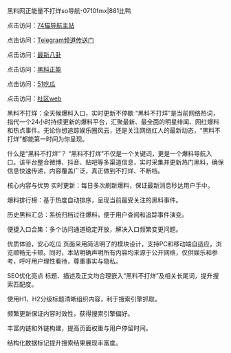 黑料网正能量不打烊so导航-0710fmx|881比鸭

点击访问：<a href="https://74mao.com/">74猫导航主站</a>

点击访问：<a href="https://74mao.com/">Telegram频道传送门</a>

点击访问：<a href="https://heiliao9wsbg3.pages.dev ">最新八卦</a>

点击访问：<a href="https://heiliaoryrhyu.pages.dev">黑料正能</a>

点击访问：<a href="https://heiliaox6jgh3.pages.dev">51吃瓜</a>

点击访问：<a href="https://heiliaokof3cy.pages.dev">社区web</a>

黑料不打烊：全天候爆料入口，实时更新不停歇
“黑料不打烊”是当前网络热词，指代一个24小时持续更新的爆料平台，汇聚最新、最全面的明星绯闻、网红爆料和热点事件。无论你想追踪娱乐圈风云，还是关注网络红人的最新动态，“黑料不打烊”都能第一时间为你呈现。

什么是“黑料不打烊”？
“黑料不打烊”不仅是一个关键词，更是一个爆料导航入口。该平台整合微博、抖音、贴吧等多渠道信息，实时采集并更新热门黑料，确保信息快速传递，内容覆盖广泛，真正做到不打烊、不断档。

核心内容与优势
实时更新：每日多次刷新爆料，保证最新消息秒达用户手中。

爆料排行榜：基于热度自动排序，呈现当前最受关注的黑料事件。

历史黑料汇总：系统归档过往爆料，便于用户查阅和追踪事件演变。

便捷入口合集：多个访问通道稳定开放，解决入口频繁变更问题。

优质体验，安心吃瓜
页面采用简洁明了的模块设计，支持PC和移动端自适应，浏览顺畅无卡顿。同时，本站明确声明所有内容均来源于公开网络，仅供娱乐和参考，呼吁用户理性看待，尊重事实与隐私。

SEO优化亮点
标题、描述及正文均合理嵌入“黑料不打烊”及相关长尾词，提升搜索匹配度。

使用H1、H2分级标题清晰组织内容，利于搜索引擎抓取。

频繁更新保证内容时效性，获得搜索引擎偏好。

丰富内链和外链构建，提高页面权重与用户停留时间。

结构化数据标记提升搜索结果展现丰富度。

